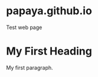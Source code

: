 # papaya.github.io
Test web page
 <!DOCTYPE html>
<html>
<body>

<h1>My First Heading</h1>
<p>My first paragraph.</p>

</body>
</html> 
